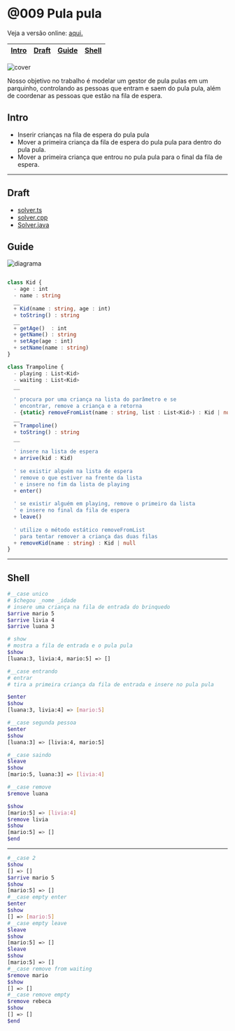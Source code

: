 # @009 Pula pula

Veja a versão online: [aqui.](https://github.com/qxcodepoo/arcade/blob/master/base/009/Readme.md)

<!-- toch -->
[Intro](#intro) | [Draft](#draft) | [Guide](#guide) | [Shell](#shell)
-- | -- | -- | --
<!-- toch -->

![cover](https://raw.githubusercontent.com/qxcodepoo/arcade/master/base/009/cover.jpg)

Nosso objetivo no trabalho é modelar um gestor de pula pulas em um parquinho, controlando as pessoas que entram e saem do pula pula, além de coordenar as pessoas que estão na fila de espera.

## Intro

- Inserir crianças na fila de espera do pula pula
- Mover a primeira criança da fila de espera do pula pula para dentro do pula pula.
- Mover a primeira criança que entrou no pula pula para o final da fila de espera.

***

## Draft

- [solver.ts](https://github.com/qxcodepoo/arcade/blob/master/base/009/.cache/draft.ts)
- [solver.cpp](https://github.com/qxcodepoo/arcade/blob/master/base/009/.cache/draft.cpp)
- [Solver.java](https://github.com/qxcodepoo/arcade/blob/master/base/009/.cache/draft.java)

## Guide

![diagrama](https://raw.githubusercontent.com/qxcodepoo/arcade/master/base/009/diagrama.png)

<!-- load diagrama.puml fenced=ts:filter -->

```ts

class Kid {
  - age : int
  - name : string
  __
  + Kid(name : string, age : int)
  + toString() : string
  __
  + getAge()  : int
  + getName() : string
  + setAge(age : int)
  + setName(name : string)
}

class Trampoline {
  - playing : List<Kid>
  - waiting : List<Kid>
  __
  
  ' procura por uma criança na lista do parâmetro e se
  ' encontrar, remove a criança e a retorna
  - {static} removeFromList(name : string, list : List<Kid>) : Kid | null
  __
  + Trampoline()
  + toString() : string
  __
  
  ' insere na lista de espera
  + arrive(kid : Kid)
  
  ' se existir alguém na lista de espera
  ' remove o que estiver na frente da lista
  ' e insere no fim da lista de playing
  + enter()
  
  ' se existir alguém em playing, remove o primeiro da lista
  ' e insere no final da fila de espera
  + leave()
  
  ' utilize o método estático removeFromList
  ' para tentar remover a criança das duas filas
  + removeKid(name : string) : Kid | null
}

```

<!-- load -->

***

## Shell

```bash
#__case unico
# $chegou _nome _idade
# insere uma criança na fila de entrada do brinquedo
$arrive mario 5
$arrive livia 4
$arrive luana 3

# show
# mostra a fila de entrada e o pula pula
$show
[luana:3, livia:4, mario:5] => []

#__case entrando
# entrar
# tira a primeira criança da fila de entrada e insere no pula pula

$enter
$show
[luana:3, livia:4] => [mario:5]

#__case segunda pessoa
$enter
$show
[luana:3] => [livia:4, mario:5]

#__case saindo
$leave
$show
[mario:5, luana:3] => [livia:4]

#__case remove
$remove luana

$show
[mario:5] => [livia:4]
$remove livia
$show
[mario:5] => []
$end
```

***

```bash
#__case 2
$show
[] => []
$arrive mario 5
$show
[mario:5] => []
#__case empty enter
$enter
$show
[] => [mario:5]
#__case empty leave
$leave
$show
[mario:5] => []
$leave
$show
[mario:5] => []
#__case remove from waiting
$remove mario
$show
[] => []
#__case remove empty
$remove rebeca
$show
[] => []
$end
```
